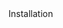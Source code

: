 <snippet>
  <content><![CDATA[
# ${1:WallGEngine}
WallG Engine is a 3D game engine that I built using DirectX 11 and C++ 19.

## Installation
